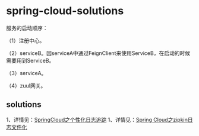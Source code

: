 # spring-cloud-solutions
服务的启动顺序：

（1）注册中心。

（2）serviceB。因serviceA中通过FeignClient来使用ServiceB，在启动的时候需要用到ServiceB。

（3）serviceA。

（4）zuul网关。

##  solutions
1、详情见：[SpringCloud之个性化日志追踪](https://blog.csdn.net/yaowwwww7071/article/details/85769505)
1、详情见：[Spring Cloud之zipkin日志文件化](https://blog.csdn.net/yaowwwww7071/article/details/85999153)

